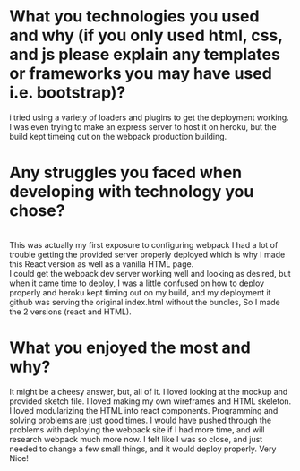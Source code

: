 # What you technologies you used and why (if you only used html, css, and js please explain any templates or frameworks you may have used i.e. bootstrap)?
i tried using a variety of loaders and plugins to get the deployment working. I was even trying to make an  express server to host it on heroku, but the build kept timeing out on the webpack production building. 

# Any struggles you faced when developing with technology you chose?
<br>This was actually my first exposure to configuring webpack  I had a lot of trouble getting the provided server properly deployed which is why I made this React version as well as a vanilla HTML page.
<br> I could get the webpack dev server working well and looking as desired, but when it came time to deploy, I was a little confused on how to deploy properly and heroku kept timing out on my build, and my deployment it github was serving the original index.html without the bundles,  So I made the 2 versions (react and HTML).

# What you enjoyed the most and why?
It might be a cheesy answer, but, all of it. I loved looking at the mockup and provided sketch file. I loved making my own wireframes and HTML skeleton. I loved modularizing the HTML into react components. Programming and solving problems are just good times. I would have pushed through the problems with deploying the webpack site if I had more time, and will research webpack much more now. I felt like I was so close, and just needed to change a few small things, and it would deploy properly. Very Nice!
